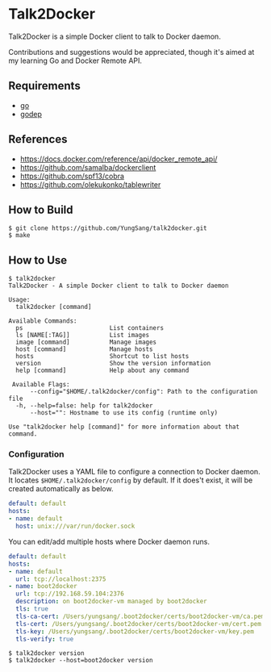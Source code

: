 # Talk2Docker

Talk2Docker is a simple Docker client to talk to Docker daemon.

Contributions and suggestions would be appreciated, though it's aimed at my learning Go and Docker Remote API.

## Requirements

- [go](http://golang.org/)
- [godep](https://github.com/tools/godep)

## References

- https://docs.docker.com/reference/api/docker_remote_api/
- https://github.com/samalba/dockerclient
- https://github.com/spf13/cobra
- https://github.com/olekukonko/tablewriter

## How to Build

```
$ git clone https://github.com/YungSang/talk2docker.git
$ make
```

## How to Use

```
$ talk2docker
Talk2Docker - A simple Docker client to talk to Docker daemon

Usage:
  talk2docker [command]

Available Commands:
  ps                        List containers
  ls [NAME[:TAG]]           List images
  image [command]           Manage images
  host [command]            Manage hosts
  hosts                     Shortcut to list hosts
  version                   Show the version information
  help [command]            Help about any command

 Available Flags:
      --config="$HOME/.talk2docker/config": Path to the configuration file
  -h, --help=false: help for talk2docker
      --host="": Hostname to use its config (runtime only)

Use "talk2docker help [command]" for more information about that command.

```

### Configuration

Talk2Docker uses a YAML file to configure a connection to Docker daemon.  
It locates `$HOME/.talk2docker/config` by default.
If it does't exist, it will be created automatically as below.  

```yaml
default: default
hosts:
- name: default
  host: unix:///var/run/docker.sock
```

You can edit/add multiple hosts where Docker daemon runs.  

```yaml
default: default
hosts:
- name: default
  url: tcp://localhost:2375
- name: boot2docker
  url: tcp://192.168.59.104:2376
  description: on boot2docker-vm managed by boot2docker
  tls: true
  tls-ca-cert: /Users/yungsang/.boot2docker/certs/boot2docker-vm/ca.pem
  tls-cert: /Users/yungsang/.boot2docker/certs/boot2docker-vm/cert.pem
  tls-key: /Users/yungsang/.boot2docker/certs/boot2docker-vm/key.pem
  tls-verify: true
```

```
$ talk2docker version
$ talk2docker --host=boot2docker version
```
